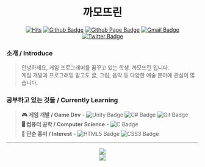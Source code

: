 <h1 align = "center">
    까모뜨린
</h1>

<div align = center>
    
[![Hits](https://hits.seeyoufarm.com/api/count/incr/badge.svg?url=https%3A%2F%2Fgithub.com%2Fttmdacl%2Fhit-counter&count_bg=%23000000&title_bg=%23444444&icon=&icon_color=%23E7E7E7&title=hits&edge_flat=false)](https://hits.seeyoufarm.com)
[![Github Badge](https://img.shields.io/badge/-GitHub-000000?style=flat&logo=github&logoColor=white)](https://github.com/Ttmdacl) 
[![Github Page Badge](https://img.shields.io/badge/Blog-181717?style=flat&logo=github&logoColor=white)](https://Ttmdacl.github.io) 
[![Gmail Badge](https://img.shields.io/badge/Gmail-EA4335?style=flate&logo=gmail&logoColor=white)](mailto:ttmdacl4444@gmail.com) 
[![Twitter Badge](https://img.shields.io/badge/Twitter-1DA1F2?style=flat&logo=twitter&logoColor=white)](https://twitter.com/Ttmdacl) 
</div>

### 소개 / Introduce
> 안녕하세요, 게임 프로그래머를 꿈꾸고 있는 학생. 까모뜨린 입니다.  
> 게임 개발과 프로그래밍 말고도 글, 그림, 음악 등 다양한 예술 분야에 관심이 많습니다.

### 공부하고 있는 것들 / Currently Learning
> **🎮 게임 개발 / Game Dev** - ![Unity Badge](https://img.shields.io/badge/Unity-000000?style=flat&logo=unity&logoColor=white) ![C# Badge](https://img.shields.io/badge/C%23-684D95?style=flat&logo=c-sharp&logoColor=white) ![Git Badge](https://img.shields.io/badge/Git-F05032?style=flat&logo=git&logoColor=white)    
> **🖥 컴퓨터 공학 / Computer Science** - ![C Badge](https://img.shields.io/badge/C-A8B9CC?style=flat&logo=c&logoColor=white)  
> **📑 단순 흥미 / Interest** - ![HTML5 Badge](https://img.shields.io/badge/HTML5-E34F26?style=flat&logo=html5&logoColor=white) ![CSS3 Badge](https://img.shields.io/badge/CSS3-1572B6?style=flat&logo=css3&logoColor=white)  

---
<div align = center>
    <img src="https://github-readme-stats.vercel.app/api?username=Ttmdacl&hide=issues,contribs&show_icons=true&theme=city_lights"/><br>
    <a href = 'https://solved.ac/mascari4615'>
        <img src="http://mazassumnida.wtf/api/v2/generate_badge?boj=mascari4615">
    </a>
</div>
<!-- 스타일 참고 : https://zzsza.github.io/development/2020/07/10/make-github-profile-readme/ -->

<!-- 사이트 : https://shields.io/ -->
<!-- 사이트 : https://github.com/anuraghazra/github-readme-stats/blob/master/themes/README.md -->
<!-- 사이트 : https://simpleicons.org/ -->
